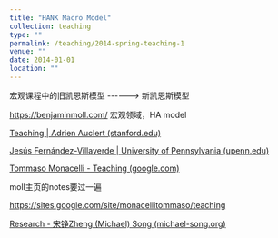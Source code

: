 ```yaml
---
title: "HANK Macro Model"
collection: teaching
type: ""
permalink: /teaching/2014-spring-teaching-1
venue: ""
date: 2014-01-01
location: ""
---
```


 宏观课程中的旧凯恩斯模型  ------>  新凯恩斯模型



https://benjaminmoll.com/ 宏观领域，HA model

[Teaching | Adrien Auclert (stanford.edu)](https://aauclert.people.stanford.edu/teaching)

[Jesús Fernández-Villaverde | University of Pennsylvania (upenn.edu)](https://www.sas.upenn.edu/~jesusfv/)

[Tommaso Monacelli - Teaching (google.com)](https://sites.google.com/site/monacellitommaso/teaching)

moll主页的notes要过一遍

https://sites.google.com/site/monacellitommaso/teaching



[Research - 宋铮Zheng (Michael) Song (michael-song.org)](https://www.michael-song.org/research.html)
